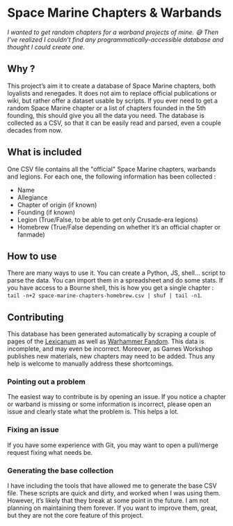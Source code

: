 # Space Marine Chapters & Warbands

*I wanted to get random chapters for a warband projects of mine. 😅 Then I’ve realized I couldn’t find any programmatically-accessible database and thought I could create one.*

## Why ?

This project’s aim it to create a database of Space Marine chapters, both loyalists and renegades.
It does not aim to replace official publications or wiki, but rather offer a dataset usable by scripts. 
If you ever need to get a random Space Marine chapter or a list of chapters founded in the 5th founding, this should give you all the data you need.
The database is collected as a CSV, so that it can be easily read and parsed, even a couple decades from now.

## What is included

One CSV file contains all the "official" Space Marine chapters, warbands and legions.
For each one, the following information has been collected :
* Name
* Allegiance
* Chapter of origin (if known)
* Founding (if known)
* Legion (True/False, to be able to get only Crusade-era legions)
* Homebrew (True/False depending on whether it’s an official chapter or fanmade)

## How to use

There are many ways to use it.
You can create a Python, JS, shell… script to parse the data.
You can import them in a spreadsheet and do some stats.
If you have access to a Bourne shell, this is how you get a single chapter : `tail -n+2 space-marine-chapters-homebrew.csv | shuf | tail -n1`.

## Contributing

This database has been generated automatically by scraping a couple of pages of the [Lexicanum](https://wh40k.lexicanum.com) as well as [Warhammer Fandom](https://warhammer40k.fandom.com/wiki/Warhammer_40k_Wiki).
This data is incomplete, and may even be incorrect.
Moreover, as Games Workshop publishes new materials, new chapters may need to be added.
Thus any help is welcome to manually address these shortcomings.

### Pointing out a problem

The easiest way to contribute is by opening an issue.
If you notice a chapter or warband is missing or some information is incorrect, please open an issue and clearly state what the problem is.
This helps a lot.

### Fixing an issue

If you have some experience with Git, you may want to open a pull/merge request fixing what needs be.

### Generating the base collection

I have including the tools that have allowed me to generate the base CSV file.
These scripts are quick and dirty, and worked when I was using them.
However, it’s likely that they break at some point in the future.
I am not planning on maintaining them forever.
If you want to improve them, great, but they are not the core feature of this project.

